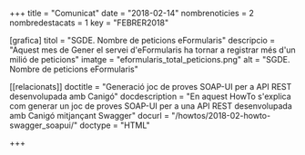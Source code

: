 +++
title           = "Comunicat"
date	 	  	    = "2018-02-14"
nombrenoticies  = 2
nombredestacats = 1
key 		  	    = "FEBRER2018"

[grafica]
titol      = "SGDE. Nombre de peticions eFormularis"
descripcio = "Aquest mes de Gener el servei d'eFormularis ha tornar a registrar més d'un milió de peticions"
imatge     = "eformularis_total_peticions.png"
alt        = "SGDE. Nombre de peticions eFormularis"

[[relacionats]]
doctitle          = "Generació joc de proves SOAP-UI per a API REST desenvolupada amb Canigó"
docdescription    = "En aquest HowTo s'explica com generar un joc de proves SOAP-UI per a una API REST desenvolupada amb Canigó mitjançant Swagger"
docurl            = "/howtos/2018-02-howto-swagger_soapui/"
doctype           = "HTML"

+++
